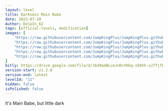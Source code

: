 ```yaml
---
layout: level
title: Darkness Main Babe
date: 2022-07-10
Author: DolpIn_62
tags: [official-levels, modification]
images: [
    "https://raw.githubusercontent.com/JumpKingPlus/JumpKingPlus.github.io/www/images/workshop/levels/ws11-banner.png",
    "https://raw.githubusercontent.com/JumpKingPlus/JumpKingPlus.github.io/www/images/workshop/levels/ws11-2.png",
    "https://raw.githubusercontent.com/JumpKingPlus/JumpKingPlus.github.io/www/images/workshop/levels/ws11-3.png",
    "https://raw.githubusercontent.com/JumpKingPlus/JumpKingPlus.github.io/www/images/workshop/levels/ws11-4.png",
    "https://raw.githubusercontent.com/JumpKingPlus/JumpKingPlus.github.io/www/images/workshop/levels/ws11-5.png"
]
bitly: https://drive.google.com/file/d/16d9amBLuoJvRxYKbq-sE8hh-xJ7TjfBL/view?usp=sharing
version-start: v1.2.0
version-end: latest
levelId: "11"
hidden: false
isPolished: false
---
```


It's Main Babe, but little dark